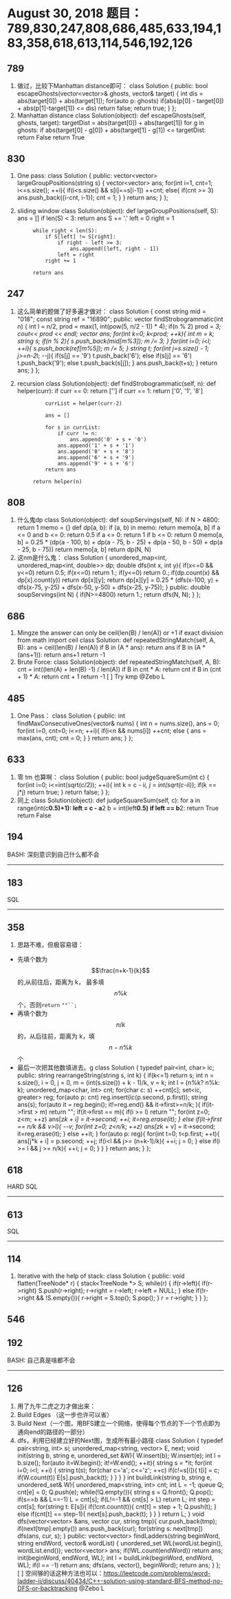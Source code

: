 # August 30, 2018 题目：789,830,247,808,686,485,633,194,183,358,618,613,114,546,192,126

## **789**
1. 做过，比较下Manhattan distance即可：
    class Solution {
    public:
        bool escapeGhosts(vector<vector<int>>& ghosts, vector<int>& target) {
            int dis = abs(target[0]) + abs(target[1]);
            for(auto p: ghosts) if(abs(p[0] - target[0]) + abs(p[1]-target[1]) <= dis) return false;
            return true;
        }
    };
2. Manhattan distance
    class Solution(object):
        def escapeGhosts(self, ghosts, target):
            targetDist = abs(target[0]) + abs(target[1])
            for g in ghosts:
                if abs(target[0] - g[0]) + abs(target[1] - g[1]) <= targetDist:
                    return False
            return True
## **830**
1. One pass:
    class Solution {
    public:
        vector<vector<int>> largeGroupPositions(string s) {
            vector<vector<int>> ans;
            for(int i=1, cnt=1; i<=s.size(); ++i){
                if(i<s.size() && s[i]==s[i-1]) ++cnt;
                else{
                    if(cnt >= 3) ans.push_back({i-cnt, i-1});
                    cnt = 1;
                }
            }
            return ans;
        }
    };
2. sliding window
    class Solution(object):
        def largeGroupPositions(self, S):
            ans = []
            if len(S) < 3:
                return ans
            S += '.'
            left = 0
            right = 1
            
            while right < len(S):
                if S[left] != S[right]:
                    if right - left >= 3:
                        ans.append([left, right - 1])
                    left = right
                right += 1
            
            return ans
## **247**
1. 这么简单的题做了好多遍才做对：
    class Solution {
        const string mid = "018";
        const string ref = "16890";
    public:
        vector<string> findStrobogrammatic(int n) {
            int l = n/2, prod = max(1, int(pow(5, n/2 - 1)) * 4);
            if(n % 2) prod *= 3;
            cout<< prod << endl;
            vector<string> ans;
            for(int k=0; k<prod; ++k){
                int m = k;
                string s;
                if(n % 2){
                    s.push_back(mid[m%3]);
                    m /= 3;
                }
                for(int i=0; i<l; ++i){
                    s.push_back(ref[m%5]);
                    m /= 5;
                }
                string t;
                for(int j=s.size() - 1; j>=n-2*l; --j){
                    if(s[j] == '9') t.push_back('6');
                    else if(s[j] == '6') t.push_back('9');
                    else t.push_back(s[j]);
                }
                ans.push_back(t+s);
            }
            return ans;
        }
    };
2. recursion
    class Solution(object):
        def findStrobogrammatic(self, n):
            def helper(curr):
                if curr == 0: return ['']
                if curr == 1: return ['0', '1', '8']
                
                currList = helper(curr-2)
                
                ans = []
                
                for s in currList:
                    if curr != n:
                        ans.append('0' + s + '0')
                    ans.append('1' + s + '1')
                    ans.append('8' + s + '8')
                    ans.append('6' + s + '9')
                    ans.append('9' + s + '6')
                return ans
            
            return helper(n)
## **808**
1. 什么鬼dp
    class Solution(object):
        def soupServings(self, N):
            if N > 4800: return 1
            memo = {}
            def dp(a, b):
                if (a, b) in memo: return memo[a, b]
                if a <= 0 and b <= 0: return 0.5
                if a <= 0: return 1
                if b <= 0: return 0
                memo[a, b] = 0.25 * (dp(a - 100, b) + dp(a - 75, b - 25) + dp(a - 50, b - 50) + dp(a - 25, b - 75))
                return memo[a, b]
            return dp(N, N)
2. 这nm是什么鬼：
    class Solution {
        unordered_map<int, unordered_map<int, double>> dp;
        double dfs(int x, int y){
            if(x<=0 && y<=0) return 0.5;
            if(x<=0) return 1.;
            if(y<=0) return 0.;
            if(dp.count(x) && dp[x].count(y)) return dp[x][y];
            return dp[x][y] = 0.25 * (dfs(x-100, y) + dfs(x-75, y-25) + dfs(x-50, y-50) + dfs(x-25, y-75));
        }
    public:
        double soupServings(int N) {
            if(N>=4800) return 1.;
            return dfs(N, N);
        }
    };
## **686**
1. Mingze
  the answer can only be ceil(len(B) / len(A)) or +1 if exact division
    from math import ceil
    class Solution:
        def repeatedStringMatch(self, A, B):
            ans = ceil(len(B) / len(A))
            if B in (A * ans):
                return ans
            if B in (A * (ans+1)):
                return ans+1
            return -1
2. Brute Force:
    class Solution(object):
        def repeatedStringMatch(self, A, B):
            cnt = int((len(A) + len(B) -1) / len(A))
            if B in cnt * A: return cnt
            if B in (cnt + 1) * A: return cnt + 1
            return -1
[ ] Try kmp @Zebo L 
## **485**
1. One Pass：
    class Solution {
    public:
        int findMaxConsecutiveOnes(vector<int>& nums) {
            int n = nums.size(), ans = 0;
            for(int i=0, cnt=0; i<=n; ++i){
                if(i<n && nums[i]) ++cnt;
                else {
                    ans = max(ans, cnt);
                    cnt = 0;
                }
            }
            return ans;
        }
    };
## **633**
1. 零 tm 也算啊：
    class Solution {
    public:
        bool judgeSquareSum(int c) {
            for(int i=0; i<=int(sqrt(c/2)); ++i){
                int k = c - i*i, j = int(sqrt(c-i*i));
                if(k == j*j) return true;
            }
            return false;
        }
    };
2. 同上
    class Solution(object):
        def judgeSquareSum(self, c):
            for a in range(int(c**0.5)+1):
                left = c - a**2
                b = int(left**0.5)
                if left == b**2:
                    return True
            return False
## **194**

BASH: 深刻意识到自己什么都不会
****
## **183**

SQL
****
## **358**
1. 思路不难，但极容易错：
  - 先填个数为 $$\frac{n+k-1}{k}$$ 的,从前往后，距离为 k， 最多填  $$n\%k$$ 个，否则`return` `""``;`
  - 再填个数为$$n/k$$的，从后往前，距离为 k，填 $$n - n\%k$$ 个
  - 最后一次把其他数填进去。g
    class Solution {
        typedef pair<int, char> ic;
    public:
        string rearrangeString(string s, int k) {
            if(k<=1) return s;
            int n = s.size(), i = 0, j = 0, m = (int(s.size()) + k - 1)/k, v = k;
            int l = (n%k? n%k: k);
            unordered_map<char, int> cnt;
            for(char c: s) ++cnt[c];
            set<ic, greater<ic>> reg;
            for(auto p: cnt) reg.insert(ic(p.second, p.first));
            string ans(s);
            for(auto it = reg.begin(); it!=reg.end() && it->first>=n/k; ){
                if(it->first > m) return "";
                if(it->first == m){
                    if(i >= l) return "";
                    for(int z=0; z<m; ++z) ans[z*k + i] = it->second;
                    ++i;
                    it=reg.erase(it);
                }
                else if(it->first == n/k && v>l){
                    --v;
                    for(int z=0; z<n/k; ++z) ans[z*k + v] = it->second;
                    it=reg.erase(it);
                }
                else ++it;
            }
            for(auto p: reg){
                for(int t=0; t<p.first; ++t){
                    ans[j*k + i] = p.second;
                    ++j;
                    if(i<l && j>= (n+k-1)/k){
                        ++i;
                        j = 0;
                    }
                    else if(i >= l && j >= n/k){
                        ++i;
                        j = 0;
                    }
                }
            }
            return ans;
        }
    };
## **618**

HARD SQL
****
## **613**

SQL
****
## **114**
1. Iterative with the help of stack:
    class Solution {
    public:
        void flatten(TreeNode* r) {
            stack<TreeNode *> S;
            while(r) {
                if(r->left){
                    if(r->right) S.push(r->right);
                    r->right = r->left;
                    r->left = NULL;
                }
                else if(!r->right && !S.empty()){
                    r->right = S.top();
                    S.pop();
                }
                r = r->right;
            }
        }
    };
## **546**
## **192**

BASH: 自己真是啥都不会
****
## **126**
1. 用了九牛二虎之力才做出来：
  1. Build Edges （这一步也许可以省）
  2. Build Next（一个图，用BFS建立一个网络，使得每个节点的下一个节点即为通向end的路径的一部分）
  3. dfs，利用已经建立好的Next图，生成所有最小路径
    class Solution {
        typedef pair<string, int> si;
        unordered_map<string, vector<string>> E, next;
        void init(string b, string e, unordered_set<string> &W){
            W.insert(b);
            W.insert(e);
            int l = b.size();
            for(auto it=W.begin(); it!=W.end(); ++it){
                string s = *it;
                for(int i=0; i<l; ++i) {
                    string t(s);
                    for(char c='a'; c<='z'; ++c) if(c!=s[i]){
                        t[i] = c;
                        if(W.count(t)) E[s].push_back(t);
                    }
                }
            }
        }
        int buildLink(string b, string e, unordered_set<string>& W){
            unordered_map<string, int> cnt;
            int L = -1;
            queue<string> Q;
            cnt[e] = 0;
            Q.push(e);
            while(!Q.empty()){
                string s = Q.front();
                Q.pop();
                if(s==b && L==-1) L = cnt[s];
                if(L!=-1 && cnt[s] > L) return L;
                int step = cnt[s];
                for(string t: E[s]){
                    if(!cnt.count(t)){
                        cnt[t] = step + 1;
                        Q.push(t);
                    }
                    else if(cnt[t] == step-1){
                        next[s].push_back(t);
                    }
                }
            }
            return L;
        }
        void dfs(vector<vector<string>> &ans, vector<string> cur, string tmp){
            cur.push_back(tmp);
            if(next[tmp].empty()) ans.push_back(cur);
            for(string s: next[tmp]) dfs(ans, cur, s);
        }
    public:
        vector<vector<string>> findLadders(string beginWord, string endWord, vector<string>& wordList) {
            unordered_set<string> WL(wordList.begin(), wordList.end());
            vector<vector<string>> ans;
            if(!WL.count(endWord)) return ans;
            init(beginWord, endWord, WL);
            int l = buildLink(beginWord, endWord, WL);
            if(l == -1) return ans;
            dfs(ans, vector<string>(), beginWord);
            return ans;
        }
    };
[ ] 空间够的话这种方法也可以：https://leetcode.com/problems/word-ladder-ii/discuss/40434/C++-solution-using-standard-BFS-method-no-DFS-or-backtracking @Zebo L 

